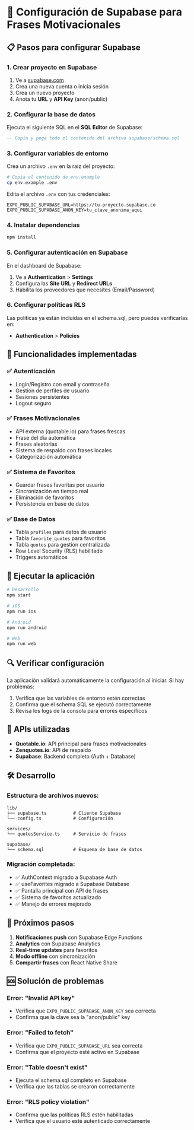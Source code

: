 # 🚀 Configuración de Supabase para Frases Motivacionales

## 📋 Pasos para configurar Supabase

### 1. Crear proyecto en Supabase

1. Ve a [supabase.com](https://supabase.com)
2. Crea una nueva cuenta o inicia sesión
3. Crea un nuevo proyecto
4. Anota tu **URL** y **API Key** (anon/public)

### 2. Configurar la base de datos

Ejecuta el siguiente SQL en el **SQL Editor** de Supabase:

```sql
-- Copia y pega todo el contenido del archivo supabase/schema.sql
```

### 3. Configurar variables de entorno

Crea un archivo `.env` en la raíz del proyecto:

```bash
# Copia el contenido de env.example
cp env.example .env
```

Edita el archivo `.env` con tus credenciales:

```env
EXPO_PUBLIC_SUPABASE_URL=https://tu-proyecto.supabase.co
EXPO_PUBLIC_SUPABASE_ANON_KEY=tu_clave_anonima_aqui
```

### 4. Instalar dependencias

```bash
npm install
```

### 5. Configurar autenticación en Supabase

En el dashboard de Supabase:

1. Ve a **Authentication** > **Settings**
2. Configura las **Site URL** y **Redirect URLs**
3. Habilita los proveedores que necesites (Email/Password)

### 6. Configurar políticas RLS

Las políticas ya están incluidas en el schema.sql, pero puedes verificarlas en:
- **Authentication** > **Policies**

## 🔧 Funcionalidades implementadas

### ✅ Autenticación
- Login/Registro con email y contraseña
- Gestión de perfiles de usuario
- Sesiones persistentes
- Logout seguro

### ✅ Frases Motivacionales
- API externa (quotable.io) para frases frescas
- Frase del día automática
- Frases aleatorias
- Sistema de respaldo con frases locales
- Categorización automática

### ✅ Sistema de Favoritos
- Guardar frases favoritas por usuario
- Sincronización en tiempo real
- Eliminación de favoritos
- Persistencia en base de datos

### ✅ Base de Datos
- Tabla `profiles` para datos de usuario
- Tabla `favorite_quotes` para favoritos
- Tabla `quotes` para gestión centralizada
- Row Level Security (RLS) habilitado
- Triggers automáticos

## 🚀 Ejecutar la aplicación

```bash
# Desarrollo
npm start

# iOS
npm run ios

# Android
npm run android

# Web
npm run web
```

## 🔍 Verificar configuración

La aplicación validará automáticamente la configuración al iniciar. Si hay problemas:

1. Verifica que las variables de entorno estén correctas
2. Confirma que el schema SQL se ejecutó correctamente
3. Revisa los logs de la consola para errores específicos

## 📱 APIs utilizadas

- **Quotable.io**: API principal para frases motivacionales
- **Zenquotes.io**: API de respaldo
- **Supabase**: Backend completo (Auth + Database)

## 🛠️ Desarrollo

### Estructura de archivos nuevos:
```
lib/
├── supabase.ts          # Cliente Supabase
└── config.ts            # Configuración

services/
└── quotesService.ts     # Servicio de frases

supabase/
└── schema.sql           # Esquema de base de datos
```

### Migración completada:
- ✅ AuthContext migrado a Supabase Auth
- ✅ useFavorites migrado a Supabase Database
- ✅ Pantalla principal con API de frases
- ✅ Sistema de favoritos actualizado
- ✅ Manejo de errores mejorado

## 🎯 Próximos pasos

1. **Notificaciones push** con Supabase Edge Functions
2. **Analytics** con Supabase Analytics
3. **Real-time updates** para favoritos
4. **Modo offline** con sincronización
5. **Compartir frases** con React Native Share

## 🆘 Solución de problemas

### Error: "Invalid API key"
- Verifica que `EXPO_PUBLIC_SUPABASE_ANON_KEY` sea correcta
- Confirma que la clave sea la "anon/public" key

### Error: "Failed to fetch"
- Verifica que `EXPO_PUBLIC_SUPABASE_URL` sea correcta
- Confirma que el proyecto esté activo en Supabase

### Error: "Table doesn't exist"
- Ejecuta el schema.sql completo en Supabase
- Verifica que las tablas se crearon correctamente

### Error: "RLS policy violation"
- Confirma que las políticas RLS estén habilitadas
- Verifica que el usuario esté autenticado correctamente
